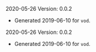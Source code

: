 2020-05-26 Version: 0.0.2
- Generated 2019-06-10 for `vod`.

2020-05-26 Version: 0.0.2
- Generated 2019-06-10 for `vod`.

